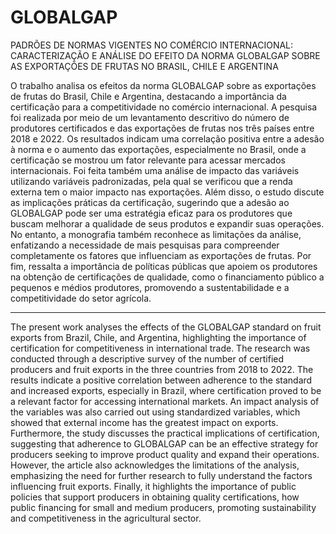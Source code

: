 # GLOBALGAP

PADRÕES DE NORMAS VIGENTES NO COMÉRCIO INTERNACIONAL: CARACTERIZAÇÃO E ANÁLISE DO EFEITO DA NORMA GLOBALGAP SOBRE AS EXPORTAÇÕES DE FRUTAS NO BRASIL, CHILE E ARGENTINA

O trabalho analisa os efeitos da norma GLOBALGAP sobre as exportações de frutas do Brasil, Chile e Argentina, destacando a importância da certificação para a competitividade no comércio internacional. A pesquisa foi realizada por meio de um levantamento descritivo do número de produtores certificados e das exportações de frutas nos três países entre 2018 e 2022. Os resultados indicam uma correlação positiva entre a adesão à norma e o aumento das exportações, especialmente no Brasil, onde a certificação se mostrou um fator relevante para acessar mercados internacionais. Foi feita também uma análise de impacto das variáveis utilizando variáveis padronizadas, pela qual se verificou que a renda externa tem o maior impacto nas exportações. Além disso, o estudo discute as implicações práticas da certificação, sugerindo que a adesão ao GLOBALGAP pode ser uma estratégia eficaz para os produtores que buscam melhorar a qualidade de seus produtos e expandir suas operações. No entanto, a monografia também reconhece as limitações da análise, enfatizando a necessidade de mais pesquisas para compreender completamente os fatores que influenciam as exportações de frutas. Por fim, ressalta a importância de políticas públicas que apoiem os produtores na obtenção de certificações de qualidade, como o financiamento público a pequenos e médios produtores, promovendo a sustentabilidade e a competitividade do setor agrícola.

------------------------------------------------------------------------------------------------------------------------------------------------------------------------------------------------------------------------

The present work analyses the effects of the GLOBALGAP standard on fruit exports from Brazil, Chile, and Argentina, highlighting the importance of certification for competitiveness in international trade. The research was conducted through a descriptive survey of the number of certified producers and fruit exports in the three countries from 2018 to 2022. The results indicate a positive correlation between adherence to the standard and increased exports, especially in Brazil, where certification proved to be a relevant factor for accessing international markets. An impact analysis of the variables was also carried out using standardized variables, which showed that external income has the greatest impact on exports. Furthermore, the study discusses the practical implications of certification, suggesting that adherence to GLOBALGAP can be an effective strategy for producers seeking to improve product quality and expand their operations. However, the article also acknowledges the limitations of the analysis, emphasizing the need for further research to fully understand the factors influencing fruit exports. Finally, it highlights the importance of public policies that support producers in obtaining quality certifications, how public financing for small and medium producers, promoting sustainability and competitiveness in the agricultural sector.
